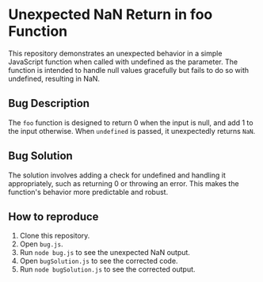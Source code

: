 # Unexpected NaN Return in foo Function

This repository demonstrates an unexpected behavior in a simple JavaScript function when called with undefined as the parameter. The function is intended to handle null values gracefully but fails to do so with undefined, resulting in NaN.

## Bug Description
The `foo` function is designed to return 0 when the input is null, and add 1 to the input otherwise. When `undefined` is passed, it unexpectedly returns `NaN`.

## Bug Solution
The solution involves adding a check for undefined and handling it appropriately, such as returning 0 or throwing an error. This makes the function's behavior more predictable and robust.

## How to reproduce
1. Clone this repository.
2. Open `bug.js`.
3. Run `node bug.js` to see the unexpected NaN output.
4. Open `bugSolution.js` to see the corrected code.
5. Run `node bugSolution.js` to see the corrected output.